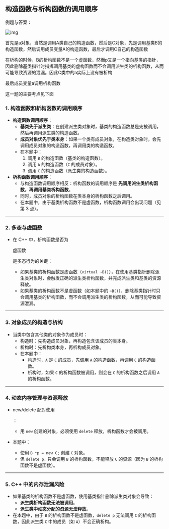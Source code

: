 ## 构造函数与析构函数的调用顺序

例题与答案：

![img](https://spricoder.oss-cn-shanghai.aliyuncs.com/2020-C-plus-plus-advanced-programming/img/exam/4.png)

首先是a对象，当然是调用A类自己的构造函数，然后是C对象，先是调用基类B的构造函数，然后调用成员变量A的构造函数，最后才调用C自己的构造函数

在析构的时候，B的析构函数不是一个虚函数，然而p又是一个指向基类的指针，因此删除基类指针时指挥调用基类的虚构函数而不会调用派生类的析构函数，从而可能导致资源的泄漏。因此C类中的a实际上没有被析构

最后成员变量a调用析构函数





这一题的主要考点见下面

### **1. 构造函数和析构函数的调用顺序**

- **构造函数调用顺序**：
  - **基类先于派生类**：在创建派生类对象时，基类的构造函数总是先被调用，然后再调用派生类的构造函数。
  - **成员对象优先于类本身**：如果一个类有成员对象，在构造类对象时，会先调用成员对象的构造函数，再调用类的构造函数。
  - 在本题中：
    1. 调用 `B` 的构造函数（基类的构造函数）。
    2. 调用 `A` 的构造函数（`C` 的成员对象）。
    3. 调用 `C` 的构造函数（派生类的构造函数）。
- **析构函数调用顺序**：
  - 与构造函数调用顺序相反：析构函数的调用顺序是 **先调用派生类析构函数，再调用基类析构函数**。
  - 同时，成员对象的析构函数在类本身的析构函数之后调用。
  - 在本题中，由于基类析构函数不是虚函数，析构函数调用会出现问题（见第 3 点）。

------

### **2. 多态与虚函数**

- 在 C++ 中，析构函数是否为 

  虚函数

   是多态行为的关键：

  - 如果基类的析构函数是虚函数（`virtual ~B()`），在使用基类指针删除派生类对象时，会触发正确的派生类析构函数，并完成派生类和基类的资源释放。
  - 如果基类的析构函数不是虚函数（如本题中的 `~B()`），删除基类指针时只会调用基类的析构函数，而不会调用派生类的析构函数，从而可能导致资源泄漏。

------

### **3. 对象成员的构造与析构**

- 当类中包含其他类的对象作为成员时：
  - 构造时：先构造成员对象，再构造包含该成员的类本身。
  - 析构时：先析构类本身，再析构成员对象。
  - 在本题中：
    - 构造时，`A` 是 `C` 的成员，先调用 `A` 的构造函数，再调用 `C` 的构造函数。
    - 析构时，如果 `C` 的析构函数被调用，则会在 `C` 的析构函数之后调用 `A` 的析构函数。

------

### **4. 动态内存管理与资源释放**

- new/delete 配对使用

  ：

  - 用 `new` 创建的对象，必须使用 `delete` 释放，析构函数才会被调用。

- 本题中：

  - 使用 `B *p = new C;` 创建 `C` 对象。
  - 但 `delete p;` 只会调用 `B` 的析构函数，不能释放 `C` 的资源（因为 `B` 的析构函数不是虚函数）。

------

### **5. C++ 中的内存泄漏风险**

- 如果基类的析构函数不是虚函数，使用基类指针删除派生类对象会导致：
  - **派生类析构函数无法被调用**。
  - **派生类中动态分配的资源无法释放**。
- 在本题中，由于 `B` 的析构函数不是虚函数，`delete p` 无法调用 `C` 的析构函数，因此派生类 `C` 中的成员（如 `A`）不会正确析构。
